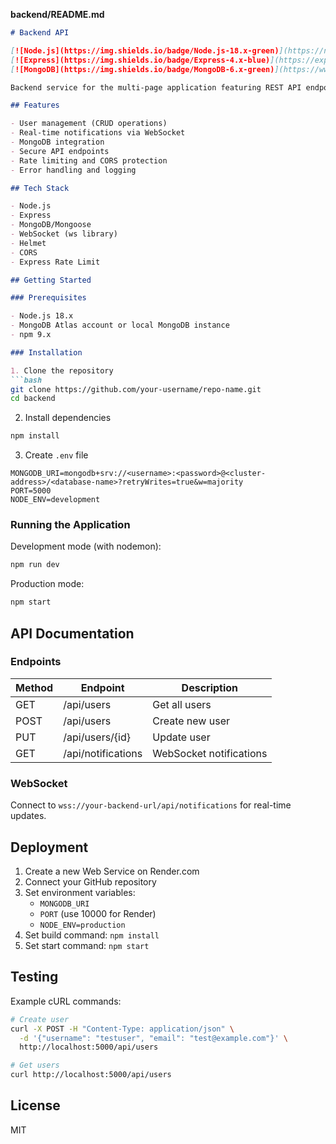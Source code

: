 **backend/README.md**
```markdown
# Backend API

[![Node.js](https://img.shields.io/badge/Node.js-18.x-green)](https://nodejs.org/)
[![Express](https://img.shields.io/badge/Express-4.x-blue)](https://expressjs.com/)
[![MongoDB](https://img.shields.io/badge/MongoDB-6.x-green)](https://www.mongodb.com/)

Backend service for the multi-page application featuring REST API endpoints and WebSocket support for real-time notifications.

## Features

- User management (CRUD operations)
- Real-time notifications via WebSocket
- MongoDB integration
- Secure API endpoints
- Rate limiting and CORS protection
- Error handling and logging

## Tech Stack

- Node.js
- Express
- MongoDB/Mongoose
- WebSocket (ws library)
- Helmet
- CORS
- Express Rate Limit

## Getting Started

### Prerequisites

- Node.js 18.x
- MongoDB Atlas account or local MongoDB instance
- npm 9.x

### Installation

1. Clone the repository
```bash
git clone https://github.com/your-username/repo-name.git
cd backend
```

2. Install dependencies
```bash
npm install
```

3. Create `.env` file
```env
MONGODB_URI=mongodb+srv://<username>:<password>@<cluster-address>/<database-name>?retryWrites=true&w=majority
PORT=5000
NODE_ENV=development
```

### Running the Application

Development mode (with nodemon):
```bash
npm run dev
```

Production mode:
```bash
npm start
```

## API Documentation

### Endpoints

| Method | Endpoint           | Description                |
|--------|--------------------|----------------------------|
| GET    | /api/users         | Get all users              |
| POST   | /api/users         | Create new user            |
| PUT    | /api/users/{id}    | Update user                |
| GET    | /api/notifications | WebSocket notifications    |

### WebSocket

Connect to `wss://your-backend-url/api/notifications` for real-time updates.

## Deployment

1. Create a new Web Service on Render.com
2. Connect your GitHub repository
3. Set environment variables:
   - `MONGODB_URI`
   - `PORT` (use 10000 for Render)
   - `NODE_ENV=production`
4. Set build command: `npm install`
5. Set start command: `npm start`

## Testing

Example cURL commands:
```bash
# Create user
curl -X POST -H "Content-Type: application/json" \
  -d '{"username": "testuser", "email": "test@example.com"}' \
  http://localhost:5000/api/users

# Get users
curl http://localhost:5000/api/users
```

## License

MIT
```